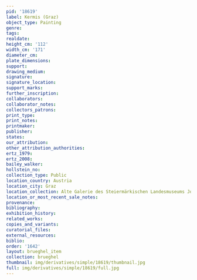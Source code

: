 ```yaml
---
pid: '18619'
label: Kermis (Graz)
object_type: Painting
genre: 
tags: 
realdate: 
height_cm: '112'
width_cm: '171'
diameter_cm: 
plate_dimensions: 
support: 
drawing_medium: 
signature: 
signature_location: 
support_marks: 
further_inscription: 
collaborators: 
collaborator_notes: 
collectors_patrons: 
print_type: 
print_notes: 
printmaker: 
publisher: 
states: 
our_attribution: 
other_attribution_authorities: 
ertz_1979: 
ertz_2008: 
bailey_walker: 
hollstein_no: 
collection_type: Public
location_country: Austria
location_city: Graz
location_collection: Alte Galerie des Steiermärkischen Landesmuseums Joanneum
location_or_most_recent_sale_notes: 
provenance: 
bibliography: 
exhibition_history: 
related_works: 
copies_and_variants: 
curatorial_files: 
external_resources: 
biblio: 
order: '1642'
layout: brueghel_item
collection: brueghel
thumbnail: img/derivatives/simple/18619/thumbnail.jpg
full: img/derivatives/simple/18619/full.jpg
---
```

